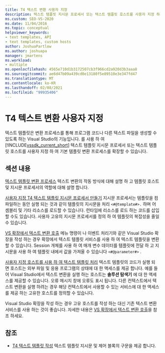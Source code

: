 ```yaml
---
title: T4 텍스트 변환 사용자 지정
description: 텍스트 템플릿 지시문 프로세서 또는 텍스트 템플릿 호스트를 사용자 지정 하 여 기본 템플릿 변환 프로세스를 확장 하는 방법에 대해 알아봅니다.
ms.custom: SEO-VS-2020
ms.date: 11/04/2016
ms.topic: conceptual
helpviewer_keywords:
- text templates, API
- text templates, custom hosts
author: JoshuaPartlow
ms.author: joshuapa
manager: jmartens
ms.workload:
- multiple
ms.openlocfilehash: 4565e710d1b3172507cb3f966cd2a920d3b3aaa8
ms.sourcegitcommit: ae6d47b09a439cd0e13180f5e89510e3e347fd47
ms.translationtype: MT
ms.contentlocale: ko-KR
ms.lasthandoff: 02/08/2021
ms.locfileid: "99935406"
---
```

# <a name="customize-t4-text-transformation"></a>T4 텍스트 변환 사용자 지정

텍스트 템플릿은 변환 프로세스를 통해 프로그램 코드나 다른 텍스트 파일을 생성할 수 있도록 하는 Visual Studio의 기능입니다. 를 사용 하 여 [!INCLUDE[vssdk_current_short](../modeling/includes/vssdk_current_short_md.md)] 텍스트 템플릿 지시문 프로세서 또는 텍스트 템플릿 호스트를 사용자 지정 하 여 기본 템플릿 변환 프로세스를 확장할 수 있습니다.

## <a name="in-this-section"></a>섹션 내용

 [텍스트 템플릿 변환 프로세스](../modeling/the-text-template-transformation-process.md) 텍스트 변환의 작동 방식에 대해 설명 하 고 템플릿 호스트 및 지시문 프로세서의 역할에 대해 설명 합니다.

 [사용자 지정 T4 텍스트 템플릿 지시문 프로세서 만들기](../modeling/creating-custom-t4-text-template-directive-processors.md) 지시문 프로세서는 템플릿을 컴파일하는 동안 실행 되는 것과 같이 템플릿의 지시문을 처리 `<#@template#>.` 하며 어셈블리 및 기타 리소스를 로드할 수 있습니다. 런타임에 리소스를 로드 하는 코드를 삽입할 수도 있습니다. 사용자 고유의 지시문 프로세서를 정의 하 여 템플릿의 복잡성을 줄일 수 있습니다.

 [VS 확장에서 텍스트 변환 호출](../modeling/invoking-text-transformation-in-a-vs-extension.md) 메뉴 명령이 나 이벤트 처리기와 같은 Visual Studio 확장을 작성 하는 경우 확장에서 텍스트 템플릿 서비스를 사용 하 여 텍스트 템플릿을 변환할 수 있습니다. Session 개체를 사용 하 여 매개 변수 데이터를 템플릿에 전달 하 고 지시문을 사용 하 여 템플릿 내에서 값을 가져올 수 있습니다 `<#@parameter#>` .

 [사용자 지정 호스트를 사용 하 여 텍스트 템플릿 처리](../modeling/processing-text-templates-by-using-a-custom-host.md) 텍스트 템플릿의 코드가 실행 되 면 호스트는 외부 파일 및 응용 프로그램의 상태에 대 한 액세스를 제공 합니다. 예를 들어 Visual Studio에서 텍스트 변환을 실행 하는 호스트는 **솔루션 탐색기** 에 대 한 액세스를 제공할 수 있습니다. 오류 메시지 창에 오류도 표시 됩니다. 다른 컨텍스트에서 텍스트 변환을 실행 하려는 경우 해당 컨텍스트에서 사용할 수 있는 서비스에 대 한 액세스를 제공 하는 고유한 호스트를 정의할 수 있습니다.

 Visual Studio 확장을 작성 하는 경우 고유 호스트를 작성 하는 대신 기존 텍스트 변환 서비스를 사용 하는 것이 좋습니다. 자세한 내용은 [VS 확장에서 텍스트 변환 호출](../modeling/invoking-text-transformation-in-a-vs-extension.md)을 참조 하세요.

## <a name="reference"></a>참조

- [T4 텍스트 템플릿 작성](../modeling/writing-a-t4-text-template.md) 텍스트 템플릿 지시문 및 제어 블록의 구문을 제공 합니다.
